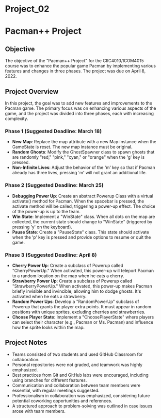 # Project_02
# Pacman++ Project 

## Objective

The objective of the "Pacman++ Project" for the CIIC4010/ICOM4015 course was to enhance the popular game Pacman by implementing various features and changes in three phases. The project was due on April 8, 2022.

## Project Overview

In this project, the goal was to add new features and improvements to the Pacman game. The primary focus was on enhancing various aspects of the game, and the project was divided into three phases, each with increasing complexity.

### Phase 1 (Suggested Deadline: March 18)

- **New Map**: Replace the map attribute with a new Map instance when the GameState is reset. The new map instance must be original.
- **Random Ghosts**: Modify the GhostSpawner class to spawn ghosts that are randomly "red," "pink," "cyan," or "orange" when the 'g' key is pressed.
- **Non-Infinite Lives**: Adjust the behavior of the 'm' key so that if Pacman already has three lives, pressing 'm' will not grant an additional life.

### Phase 2 (Suggested Deadline: March 25)

- **Debugging Power Up**: Create an abstract Powerup Class with a virtual activate() method for Pacman. When the spacebar is pressed, the activate method will be called, triggering a power-up effect. The choice of the power-up is up to the team.
- **Win State**: Implement a "WinState" class. When all dots on the map are collected, the current state should change to "WinState" (triggered by pressing 'y' on the keyboard).
- **Pause State**: Create a "PauseState" class. This state should activate when the 'p' key is pressed and provide options to resume or quit the game.

### Phase 3 (Suggested Deadline: April 8)

- **Cherry Power Up**: Create a subclass of Powerup called "CherryPowerUp." When activated, this power-up will teleport Pacman to a random location on the map when he eats a cherry.
- **Strawberry Power Up**: Create a subclass of Powerup called "StrawberryPowerUp." When activated, this power-up makes Pacman briefly invisible and invincible, allowing him to dodge ghosts. It's activated when he eats a strawberry.
- **Random Power Ups**: Develop a "RandomPowerUp" subclass of Powerup that grants the player extra points. It must appear in random positions with unique sprites, excluding cherries and strawberries.
- **Choose Player State**: Implement a "ChoosePlayerState" where players can select their character (e.g., Pacman or Ms. Pacman) and influence how the sprite looks within the map.

## Project Notes

- Teams consisted of two students and used GitHub Classroom for collaboration.
- Personal repositories were not graded, and teamwork was highly emphasized.
- Best practices from Git and GitHub labs were encouraged, including using branches for different features.
- Communication and collaboration between team members were essential, with regular meetings suggested.
- Professionalism in collaboration was emphasized, considering future potential coworking opportunities and references.
- A structured approach to problem-solving was outlined in case issues arose with team members.
